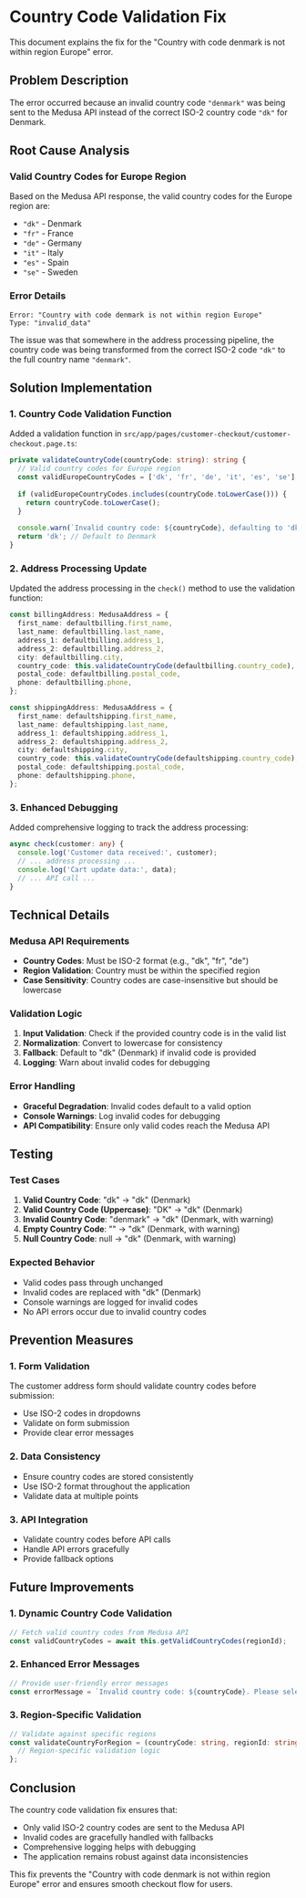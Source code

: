 # Country Code Validation Fix

This document explains the fix for the "Country with code denmark is not within region Europe" error.

## Problem Description

The error occurred because an invalid country code `"denmark"` was being sent to the Medusa API instead of the correct ISO-2 country code `"dk"` for Denmark.

## Root Cause Analysis

### Valid Country Codes for Europe Region
Based on the Medusa API response, the valid country codes for the Europe region are:
- `"dk"` - Denmark
- `"fr"` - France  
- `"de"` - Germany
- `"it"` - Italy
- `"es"` - Spain
- `"se"` - Sweden

### Error Details
```
Error: "Country with code denmark is not within region Europe"
Type: "invalid_data"
```

The issue was that somewhere in the address processing pipeline, the country code was being transformed from the correct ISO-2 code `"dk"` to the full country name `"denmark"`.

## Solution Implementation

### 1. Country Code Validation Function

Added a validation function in `src/app/pages/customer-checkout/customer-checkout.page.ts`:

```typescript
private validateCountryCode(countryCode: string): string {
  // Valid country codes for Europe region
  const validEuropeCountryCodes = ['dk', 'fr', 'de', 'it', 'es', 'se'];
  
  if (validEuropeCountryCodes.includes(countryCode.toLowerCase())) {
    return countryCode.toLowerCase();
  }
  
  console.warn(`Invalid country code: ${countryCode}, defaulting to 'dk' (Denmark)`);
  return 'dk'; // Default to Denmark
}
```

### 2. Address Processing Update

Updated the address processing in the `check()` method to use the validation function:

```typescript
const billingAddress: MedusaAddress = {
  first_name: defaultbilling.first_name,
  last_name: defaultbilling.last_name,
  address_1: defaultbilling.address_1,
  address_2: defaultbilling.address_2,
  city: defaultbilling.city,
  country_code: this.validateCountryCode(defaultbilling.country_code), // VALIDATED
  postal_code: defaultbilling.postal_code,
  phone: defaultbilling.phone,
};

const shippingAddress: MedusaAddress = {
  first_name: defaultshipping.first_name,
  last_name: defaultshipping.last_name,
  address_1: defaultshipping.address_1,
  address_2: defaultshipping.address_2,
  city: defaultshipping.city,
  country_code: this.validateCountryCode(defaultshipping.country_code), // VALIDATED
  postal_code: defaultshipping.postal_code,
  phone: defaultshipping.phone,
};
```

### 3. Enhanced Debugging

Added comprehensive logging to track the address processing:

```typescript
async check(customer: any) {
  console.log('Customer data received:', customer);
  // ... address processing ...
  console.log('Cart update data:', data);
  // ... API call ...
}
```

## Technical Details

### Medusa API Requirements
- **Country Codes**: Must be ISO-2 format (e.g., "dk", "fr", "de")
- **Region Validation**: Country must be within the specified region
- **Case Sensitivity**: Country codes are case-insensitive but should be lowercase

### Validation Logic
1. **Input Validation**: Check if the provided country code is in the valid list
2. **Normalization**: Convert to lowercase for consistency
3. **Fallback**: Default to "dk" (Denmark) if invalid code is provided
4. **Logging**: Warn about invalid codes for debugging

### Error Handling
- **Graceful Degradation**: Invalid codes default to a valid option
- **Console Warnings**: Log invalid codes for debugging
- **API Compatibility**: Ensure only valid codes reach the Medusa API

## Testing

### Test Cases
1. **Valid Country Code**: "dk" → "dk" (Denmark)
2. **Valid Country Code (Uppercase)**: "DK" → "dk" (Denmark)
3. **Invalid Country Code**: "denmark" → "dk" (Denmark, with warning)
4. **Empty Country Code**: "" → "dk" (Denmark, with warning)
5. **Null Country Code**: null → "dk" (Denmark, with warning)

### Expected Behavior
- Valid codes pass through unchanged
- Invalid codes are replaced with "dk" (Denmark)
- Console warnings are logged for invalid codes
- No API errors occur due to invalid country codes

## Prevention Measures

### 1. Form Validation
The customer address form should validate country codes before submission:
- Use ISO-2 codes in dropdowns
- Validate on form submission
- Provide clear error messages

### 2. Data Consistency
- Ensure country codes are stored consistently
- Use ISO-2 format throughout the application
- Validate data at multiple points

### 3. API Integration
- Validate country codes before API calls
- Handle API errors gracefully
- Provide fallback options

## Future Improvements

### 1. Dynamic Country Code Validation
```typescript
// Fetch valid country codes from Medusa API
const validCountryCodes = await this.getValidCountryCodes(regionId);
```

### 2. Enhanced Error Messages
```typescript
// Provide user-friendly error messages
const errorMessage = `Invalid country code: ${countryCode}. Please select a valid country.`;
```

### 3. Region-Specific Validation
```typescript
// Validate against specific regions
const validateCountryForRegion = (countryCode: string, regionId: string): boolean => {
  // Region-specific validation logic
};
```

## Conclusion

The country code validation fix ensures that:
- Only valid ISO-2 country codes are sent to the Medusa API
- Invalid codes are gracefully handled with fallbacks
- Comprehensive logging helps with debugging
- The application remains robust against data inconsistencies

This fix prevents the "Country with code denmark is not within region Europe" error and ensures smooth checkout flow for users. 